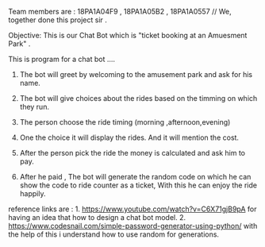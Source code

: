 Team members are : 18PA1A04F9  ,  18PA1A05B2  , 18PA1A0557  // We, together done this project sir .


Objective: This is our Chat Bot which is "ticket booking at an Amuesment Park" .


This is program for a  chat bot ....
1. The bot will greet by welcoming to the amusement park and ask for his name.

2. The bot will give choices about the rides based on the timming on which they run.

3. The person choose the ride timing (morning ,afternoon,evening)

4. One the choice it will display the rides. And it will mention the cost.

5. After the person pick the ride the money is calculated and ask him to pay.

6. After he paid , The bot will generate the random code on which he can show 
   the code to ride counter as a ticket, With this he can enjoy the ride happily.

reference links are : 1. https://www.youtube.com/watch?v=C6X71gjB9pA  for having an idea that how to design a chat bot model.
                      2. https://www.codesnail.com/simple-password-generator-using-python/    with the help of this i understand how to use random for generations.
